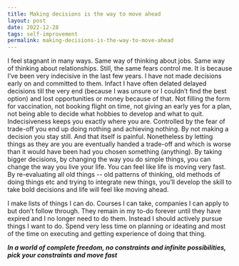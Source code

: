 ```yaml
---
title: Making decisions is the way to move ahead
layout: post
date: 2022-12-28
tags: self-improvement
permalink: making-decisions-is-the-way-to-move-ahead
---
```

<p style="color: rgb(26, 26, 26)" class="body"><span>I feel stagnant in many ways. Same way of thinking about jobs. Same way of thinking about relationships. Still, the same fears control me. It is because I’ve been very indecisive in the last few years. I have not made decisions early on and committed to them. Infact I have often delated delayed decisions till the very end (because I was unsure or I couldn’t find the best option) and lost opportunities or money because of that. Not filling the form for vaccination, not booking flight on time, not giving an early yes for a plan, not being able to decide what hobbies to develop and what to quit. Indecisiveness keeps you exactly where you are. Controlled by the fear of trade-off you end up doing nothing and achieving nothing. By not making a decision you stay still. And that itself is painful. Nonetheless by letting things as they are you are eventually handed a trade-off and which is worse than it would have been had you chosen something (anything). By taking bigger decisions, by changing the way you do simple things, you can change the way you live your life. You can feel like life is moving very fast. By re-evaluating all old things -- old patterns of thinking, old methods of doing things etc and trying to integrate new things, you’ll develop the skill to take bold decisions and life will feel like moving ahead. </span></p><p class="body"><span>I make lists of things I can do. Courses I can take, companies I can apply to but don’t follow through. They remain in my to-do forever until they have expired and I no longer need to do them. Instead I should actively pursue things I want to do. Spend very less time on planning or ideating and most of the time on executing and getting experience of doing that thing.</span></p><p class="body"><span><strong><em>In a world of complete freedom, no constraints and infinite possibilities, pick your constraints and move fast</em></strong></span></p><p class="body"></p>